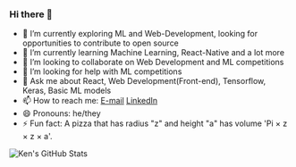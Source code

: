 ### Hi there 👋

<!--
**HuyTu7/HuyTu7** is a ✨ _special_ ✨ repository because its `README.md` (this file) appears on your GitHub profile. --> 


- 🔭 I’m currently exploring ML and Web-Development, looking for opportunities to contribute to open source
- 🌱 I’m currently learning Machine Learning, React-Native and a lot more
- 👯 I’m looking to collaborate on Web Development and ML competitions
- 🤔 I’m looking for help with ML competitions
- 💬 Ask me about React, Web Development(Front-end), Tensorflow, Keras, Basic ML models
- 📫 How to reach me: [E-mail](mailto:wadhwakushagra01@gmail.com?subject=[GitHub]%20Source%20Readme)  [LinkedIn](https://www.linkedin.com/in/kushagra-wadhwa12/)
- 😄 Pronouns: he/they
- ⚡ Fun fact: A pizza that has radius "z" and height "a" has volume 'Pi × z × z × a'. 


![Ken's GitHub Stats](https://github-readme-stats.vercel.app/api?username=HuyTu7)
